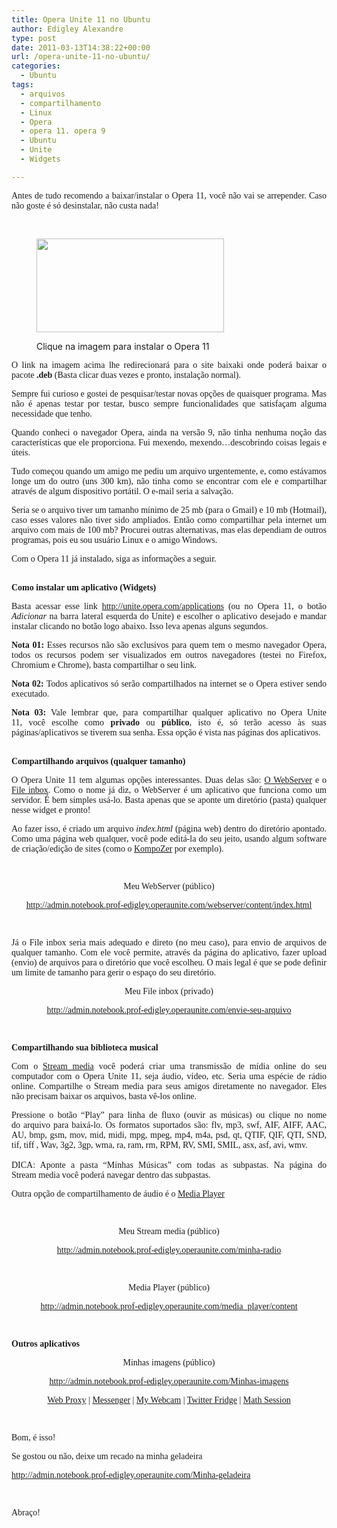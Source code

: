 ```yaml
---
title: Opera Unite 11 no Ubuntu
author: Edigley Alexandre
type: post
date: 2011-03-13T14:38:22+00:00
url: /opera-unite-11-no-ubuntu/
categories:
  - Ubuntu
tags:
  - arquivos
  - compartilhamento
  - Linux
  - Opera
  - opera 11. opera 9
  - Ubuntu
  - Unite
  - Widgets

---
```

<p style="font-family: Verdana;text-align: justify">
  Antes de tudo recomendo a baixar/instalar o Opera 11, você não vai se arrepender. Caso não goste é só desinstalar, não custa nada!
</p>

<p style="font-family: Verdana;text-align: center">
  &nbsp;
</p><figure id="attachment_1830" style="max-width: 300px" class="wp-caption aligncenter">

[<img class="size-medium wp-image-1830 " src="http://www.ubuntero.com.br/wp-content/uploads/2011/03/Opera-11-300x150.png" alt="" width="300" height="150" />][1]<figcaption class="wp-caption-text">Clique na imagem para instalar o Opera 11</figcaption></figure> 

<p style="font-family: Verdana;text-align: justify">
  O link na imagem acima lhe redirecionará para o site baixaki onde poderá baixar o pacote <strong>.deb</strong> (Basta clicar duas vezes e pronto, instalação normal).
</p>

<p style="font-family: Verdana;text-align: justify">
  Sempre fui curioso e gostei de pesquisar/testar novas opções de quaisquer programa. Mas não é apenas testar por testar, busco sempre funcionalidades que satisfaçam alguma necessidade que tenho.
</p>

<p style="font-family: Verdana;text-align: justify">
  Quando conheci o navegador Opera, ainda na versão 9, não tinha nenhuma noção das características que ele proporciona. Fui mexendo, mexendo&#8230;descobrindo coisas legais e úteis.
</p>

<p style="font-family: Verdana;text-align: justify">
  Tudo começou quando um amigo me pediu um arquivo urgentemente, e, como estávamos longe um do outro (uns 300 km), não tinha como se encontrar com ele e compartilhar através de algum dispositivo portátil. O e-mail seria a salvação.
</p>

<p style="font-family: Verdana;text-align: justify">
  Seria se o arquivo tiver um tamanho mínimo de 25 mb (para o Gmail) e 10 mb (Hotmail), caso esses valores não tiver sido ampliados. Então como compartilhar pela internet um arquivo com mais de 100 mb? Procurei outras alternativas, mas elas dependiam de outros programas, pois eu sou usuário Linux e o amigo Windows.
</p>

<p style="font-family: Verdana;text-align: justify">
  Com o Opera 11 já instalado, siga as informações a seguir.
</p>

<p style="font-family: Verdana;text-align: justify">
  <strong><br /> Como instalar um aplicativo (Widgets)</strong>
</p>

<p style="font-family: Verdana;text-align: justify">
  Basta acessar esse link <a href="http://unite.opera.com/applications/">http://unite.opera.com/applications</a> (ou no Opera 11, o botão <em>Adicionar</em> na barra lateral esquerda do Unite) e escolher o aplicativo desejado e mandar instalar clicando no botão logo abaixo. Isso leva apenas alguns segundos.
</p>

<p style="font-family: Verdana;text-align: justify">
  <strong>Nota 01: </strong>Esses recursos não são exclusivos para quem tem o mesmo navegador Opera, todos os recursos podem ser visualizados em outros navegadores (testei no Firefox, Chromium e Chrome), basta compartilhar o seu link.
</p>

<p style="font-family: Verdana;text-align: justify">
  <strong>Nota 02: </strong>Todos aplicativos só serão compartilhados na internet se o Opera estiver sendo executado.
</p>

<p style="font-family: Verdana;text-align: justify">
  <strong>Nota 03: </strong>Vale lembrar que, para compartilhar qualquer aplicativo no Opera Unite 11, você escolhe como <strong>privado </strong>ou<strong> público</strong>, isto é, só terão acesso às suas páginas/aplicativos se tiverem sua senha. Essa opção é vista nas páginas dos aplicativos.
</p>

<p style="font-family: Verdana;text-align: justify">
  <strong><br /> Compartilhando arquivos (qualquer tamanho)</strong>
</p>

<p style="font-family: Verdana;text-align: justify">
  O Opera Unite 11 tem algumas opções interessantes. Duas delas são: <a href="http://unite.opera.com/application/192/">O WebServer</a> e o <a href="http://unite.opera.com/application/332/">File inbox</a>. Como o nome já diz, o WebServer é um aplicativo que funciona como um servidor. É bem simples usá-lo. Basta apenas que se aponte um diretório (pasta) qualquer nesse widget e pronto!
</p>

<p style="font-family: Verdana;text-align: justify">
  Ao fazer isso, é criado um arquivo <em>index.html </em>(página web) dentro do diretório apontado. Como uma página web qualquer, você pode editá-la do seu jeito, usando algum software de criação/edição de sites (como o <a href="http://kompozer.net/">KompoZer</a> por exemplo).
</p>

<p style="font-family: Verdana;text-align: center">
  &nbsp;
</p>

<p style="font-family: Verdana;text-align: center">
  Meu WebServer (público)
</p>

<p style="font-family: Verdana;text-align: center">
  <a href="http://admin.notebook.prof-edigley.operaunite.com/webserver/content/index.html">http://admin.notebook.prof-edigley.operaunite.com/webserver/content/index.html</a>
</p>

<p style="font-family: Verdana">
  &nbsp;
</p>

<p style="font-family: Verdana;text-align: justify">
  Já o File inbox seria mais adequado e direto (no meu caso), para envio de arquivos de qualquer tamanho. Com ele você permite, através da página do aplicativo, fazer upload (envio) de arquivos para o diretório que você escolheu. O mais legal é que se pode <span title="Clique para mostrar traduções alternativas">definir</span> <span class="hps" title="Clique para mostrar traduções alternativas">um </span>limite de <span class="hps" title="Clique para mostrar traduções alternativas">tamanho</span> <span class="hps" title="Clique para mostrar traduções alternativas">para gerir</span> <span class="hps" title="Clique para mostrar traduções alternativas">o </span><span class="hps" title="Clique para mostrar traduções alternativas">espaço </span>do seu diretório.
</p>

<p style="font-family: Verdana;text-align: center">
  Meu File inbox (privado)
</p>

<p style="font-family: Verdana;text-align: center">
  <a href="http://admin.notebook.prof-edigley.operaunite.com/envie-seu-arquivo">http://admin.notebook.prof-edigley.operaunite.com/envie-seu-arquivo</a>
</p>

<p style="font-family: Verdana">
  &nbsp;
</p>

<p style="font-family: Verdana;text-align: justify">
  <strong>Compartilhando sua biblioteca musical</strong>
</p>

<p style="font-family: Verdana;text-align: justify">
  <strong><span style="font-weight: normal"><span class="hps" title="Clique para mostrar traduções alternativas">Com o <a href="http://unite.opera.com/application/322/">Stream media</a> você </span></span></strong><strong><span style="font-weight: normal"><span class="hps" title="Clique para mostrar traduções alternativas">poderá criar uma transmissão de mídia</span> <span class="hps" title="Clique para mostrar traduções alternativas">online</span> <span class="hps" title="Clique para mostrar traduções alternativas">do </span></span></strong><strong><span style="font-weight: normal"><span class="hps" title="Clique para mostrar traduções alternativas">seu </span></span></strong><strong><span style="font-weight: normal"><span class="hps" title="Clique para mostrar traduções alternativas">computador</span> <span class="hps" title="Clique para mostrar traduções alternativas">com</span> <span class="hps" title="Clique para mostrar traduções alternativas">o Opera </span></span></strong><strong><span style="font-weight: normal"><span class="hps" title="Clique para mostrar traduções alternativas">Unite </span></span></strong><strong><span style="font-weight: normal"><span class="hps" title="Clique para mostrar traduções alternativas">11,</span> seja á<span class="hps" title="Clique para mostrar traduções alternativas">udio, vídeo, </span><span class="hps" title="Clique para mostrar traduções alternativas">etc. Seria uma espécie de rádio online. </span></span></strong><strong><span style="font-weight: normal"><strong><span style="font-weight: normal"><span class="hps" title="Clique para mostrar traduções alternativas">Compartilhe </span></span></strong></span></strong><strong><span style="font-weight: normal"><strong><span style="font-weight: normal"><span class="hps" title="Clique para mostrar traduções alternativas">o Stream media</span> <span class="hps" title="Clique para mostrar traduções alternativas">para </span><span class="hps" title="Clique para mostrar traduções alternativas">seus </span></span></strong></span></strong><strong><span style="font-weight: normal"><strong><span style="font-weight: normal"><span class="hps" title="Clique para mostrar traduções alternativas">amigos diretamente</span> <span class="hps" title="Clique para mostrar traduções alternativas">no navegador</span><span title="Clique para mostrar traduções alternativas">.</span> <span class="hps" title="Clique para mostrar traduções alternativas">Eles não </span></span></strong></span></strong><strong><span style="font-weight: normal"><strong><span style="font-weight: normal"><span class="hps" title="Clique para mostrar traduções alternativas">precisam </span></span></strong></span></strong><strong><span style="font-weight: normal"><strong><span style="font-weight: normal"><span class="hps" title="Clique para mostrar traduções alternativas">baixar </span></span></strong></span></strong><strong><span style="font-weight: normal"><strong><span style="font-weight: normal"><span class="hps" title="Clique para mostrar traduções alternativas">os arquivos</span><span title="Clique para mostrar traduções alternativas">, </span><span class="hps" title="Clique para mostrar traduções alternativas">basta </span></span></strong></span></strong><strong><span style="font-weight: normal"><strong><span style="font-weight: normal"><span class="hps" title="Clique para mostrar traduções alternativas">vê-los </span></span></strong></span></strong><strong><span style="font-weight: normal"><strong><span style="font-weight: normal"><span class="hps" title="Clique para mostrar traduções alternativas">online</span><span title="Clique para mostrar traduções alternativas">. </span></span></strong></span></strong>
</p>

<div style="font-family: Verdana;text-align: justify">
  <strong><span style="font-weight: normal"><strong><span style="font-weight: normal"><span class="hps atn" title="Clique para mostrar traduções alternativas">Pressione o botão &#8220;P</span><span title="Clique para mostrar traduções alternativas">lay&#8221;</span> <span class="hps" title="Clique para mostrar traduções alternativas">para </span><span class="hps" title="Clique para mostrar traduções alternativas">linha </span><span class="hps" title="Clique para mostrar traduções alternativas">de fluxo (ouvir as músicas)</span> <span class="hps" title="Clique para mostrar traduções alternativas">ou</span> clique <span class="hps" title="Clique para mostrar traduções alternativas">no nome </span><span class="hps" title="Clique para mostrar traduções alternativas">do arquivo </span><span class="hps" title="Clique para mostrar traduções alternativas">para</span> <span class="hps" title="Clique para mostrar traduções alternativas">baixá-lo. </span><span class="hps" title="Clique para mostrar traduções alternativas">Os formatos suportados são</span><span title="Clique para mostrar traduções alternativas">:</span> <span class="hps" title="Clique para mostrar traduções alternativas">flv</span><span title="Clique para mostrar traduções alternativas">,</span> <span class="hps" title="Clique para mostrar traduções alternativas">mp3</span><span title="Clique para mostrar traduções alternativas">, swf</span><span title="Clique para mostrar traduções alternativas">,</span> <span class="hps" title="Clique para mostrar traduções alternativas">AIF</span><span title="Clique para mostrar traduções alternativas">,</span> <span class="hps" title="Clique para mostrar traduções alternativas">AIFF</span><span title="Clique para mostrar traduções alternativas">, AAC,</span> <span class="hps" title="Clique para mostrar traduções alternativas">AU</span><span title="Clique para mostrar traduções alternativas">,</span> <span class="hps" title="Clique para mostrar traduções alternativas">bmp</span><span title="Clique para mostrar traduções alternativas">, gsm</span><span title="Clique para mostrar traduções alternativas">,</span> <span class="hps" title="Clique para mostrar traduções alternativas">mov</span><span title="Clique para mostrar traduções alternativas">,</span> <span class="hps" title="Clique para mostrar traduções alternativas">mid</span><span title="Clique para mostrar traduções alternativas">, </span><span class="hps" title="Clique para mostrar traduções alternativas">midi</span><span title="Clique para mostrar traduções alternativas">,</span> <span class="hps" title="Clique para mostrar traduções alternativas">mpg</span><span title="Clique para mostrar traduções alternativas">,</span> <span class="hps" title="Clique para mostrar traduções alternativas">mpeg</span><span title="Clique para mostrar traduções alternativas">, mp4</span><span title="Clique para mostrar traduções alternativas">,</span> <span class="hps" title="Clique para mostrar traduções alternativas">m4a</span><span title="Clique para mostrar traduções alternativas">,</span> <span class="hps" title="Clique para mostrar traduções alternativas">psd, </span><span class="hps" title="Clique para mostrar traduções alternativas">qt</span><span title="Clique para mostrar traduções alternativas">,</span> <span class="hps" title="Clique para mostrar traduções alternativas">QTIF</span><span title="Clique para mostrar traduções alternativas">,</span> <span class="hps" title="Clique para mostrar traduções alternativas">QIF</span><span title="Clique para mostrar traduções alternativas">,</span> <span class="hps" title="Clique para mostrar traduções alternativas">QTI</span><span title="Clique para mostrar traduções alternativas">, SND</span><span title="Clique para mostrar traduções alternativas">,</span> <span class="hps" title="Clique para mostrar traduções alternativas">tif</span><span title="Clique para mostrar traduções alternativas">, tiff</span> <span class="hps" title="Clique para mostrar traduções alternativas">, Wav</span><span title="Clique para mostrar traduções alternativas">,</span> <span class="hps" title="Clique para mostrar traduções alternativas">3g2</span><span title="Clique para mostrar traduções alternativas">,</span> <span class="hps" title="Clique para mostrar traduções alternativas">3gp, </span><span class="hps" title="Clique para mostrar traduções alternativas">wma</span><span title="Clique para mostrar traduções alternativas">,</span> <span class="hps" title="Clique para mostrar traduções alternativas">ra</span><span title="Clique para mostrar traduções alternativas">,</span> <span class="hps" title="Clique para mostrar traduções alternativas">ram</span><span title="Clique para mostrar traduções alternativas">, rm</span><span title="Clique para mostrar traduções alternativas">,</span> <span class="hps" title="Clique para mostrar traduções alternativas">RPM</span><span title="Clique para mostrar traduções alternativas">,</span> <span class="hps" title="Clique para mostrar traduções alternativas">RV</span><span title="Clique para mostrar traduções alternativas">, SMI</span><span title="Clique para mostrar traduções alternativas">,</span> <span class="hps" title="Clique para mostrar traduções alternativas">SMIL</span><span title="Clique para mostrar traduções alternativas">,</span> <span class="hps" title="Clique para mostrar traduções alternativas">asx</span><span title="Clique para mostrar traduções alternativas">, asf</span><span title="Clique para mostrar traduções alternativas">,</span> <span class="hps" title="Clique para mostrar traduções alternativas">avi</span><span title="Clique para mostrar traduções alternativas">,</span> <span class="hps" title="Clique para mostrar traduções alternativas">wmv.</span></span></strong></span></strong>
</div>

<div style="font-family: Verdana;text-align: justify">
</div>

<div style="font-family: Verdana;text-align: justify">
  <strong><span style="font-weight: normal"><strong><span style="font-weight: normal"><span class="hps" title="Clique para mostrar traduções alternativas"><br /> </span></span></strong></span></strong>
</div>

<div style="font-family: Verdana;text-align: justify">
  DICA: Aponte a pasta &#8220;Minhas Músicas&#8221; com todas as subpastas. Na página do Stream media você poderá navegar dentro das subpastas.
</div>

<p style="font-family: Verdana;text-align: justify">
  Outra opção de compartilhamento de áudio é o <a href="http://unite.opera.com/application/162/">Media Player</a>
</p>

<p style="font-family: Verdana;text-align: center">
  &nbsp;
</p>

<p style="font-family: Verdana;text-align: center">
  Meu Stream media (público)
</p>

<p style="font-family: Verdana;text-align: center">
  <a href="http://admin.notebook.prof-edigley.operaunite.com/minha-radio">http://admin.notebook.prof-edigley.operaunite.com/minha-radio</a>
</p>

<p style="font-family: Verdana;text-align: center">
  &nbsp;
</p>

<p style="font-family: Verdana;text-align: center">
  Media Player (público)
</p>

<p style="font-family: Verdana;text-align: center">
  <a href="http://admin.notebook.prof-edigley.operaunite.com/media_player/content">http://admin.notebook.prof-edigley.operaunite.com/media_player/content</a>
</p>

<p style="font-family: Verdana">
  &nbsp;
</p>

<p style="font-family: Verdana;text-align: justify">
  <strong>Outros </strong><strong>aplicativos</strong>
</p>

<p style="font-family: Verdana;text-align: center">
  Minhas imagens (público)
</p>

<p style="font-family: Verdana;text-align: center">
  <a href="http://admin.notebook.prof-edigley.operaunite.com/Minhas-imagens">http://admin.notebook.prof-edigley.operaunite.com/Minhas-imagens</a>
</p>

<p style="font-family: Verdana;text-align: center">
  <a href="http://unite.opera.com/application/272/">Web Proxy</a> | <a href="http://unite.opera.com/application/412/">Messenger</a> | <a href="http://unite.opera.com/application/531/">My Webcam</a> | <a href="http://unite.opera.com/application/582/">Twitter Fridge</a> | <a href="http://unite.opera.com/application/622/">Math Session</a>
</p>

<p style="font-family: Verdana">
  &nbsp;
</p>

<p style="font-family: Verdana;text-align: justify">
  Bom, é isso!
</p>

<p style="font-family: Verdana;text-align: justify">
  Se gostou ou não, deixe um recado na minha geladeira
</p>

<p style="font-family: Verdana;text-align: justify">
  <a href="http://admin.notebook.prof-edigley.operaunite.com/Minha-geladeira/">http://admin.notebook.prof-edigley.operaunite.com/Minha-geladeira</a>
</p>

<p style="font-family: Verdana;text-align: justify">
  &nbsp;
</p>

<p style="font-family: Verdana;text-align: justify">
  Abraço!
</p>

 [1]: http://www.baixaki.com.br/site/dwnld51024.htm